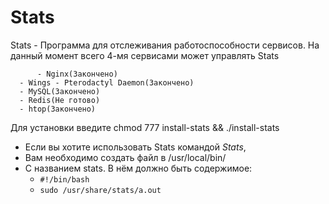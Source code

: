 # Stats
Stats - Программа для отслеживания работоспособности сервисов.
На данный момент всего 4-мя сервисами может управлять Stats

          - Nginx(Закончено)
	  - Wings - Pterodactyl Daemon(Закончено)
	  - MySQL(Закончено)
	  - Redis(Не готово)
	  - htop(Закончено)
Для установки введите
chmod 777 install-stats && ./install-stats
 - Если вы хотите использовать Stats командой *Stats*,
 - Вам необходимо создать файл в 
   /usr/local/bin/
 - С названием stats. В нём должно быть содержимое:
      - ``` #!/bin/bash ```
      - ```sudo /usr/share/stats/a.out```
